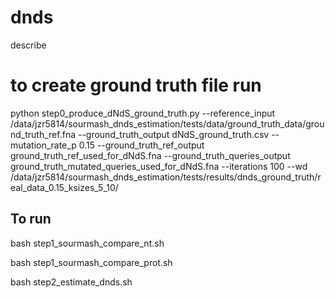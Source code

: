 # dnds

describe

# to create ground truth file run

python step0_produce_dNdS_ground_truth.py --reference_input /data/jzr5814/sourmash_dnds_estimation/tests/data/ground_truth_data/ground_truth_ref.fna --ground_truth_output dNdS_ground_truth.csv --mutation_rate_p 0.15 --ground_truth_ref_output ground_truth_ref_used_for_dNdS.fna --ground_truth_queries_output ground_truth_mutated_queries_used_for_dNdS.fna --iterations 100 --wd /data/jzr5814/sourmash_dnds_estimation/tests/results/dnds_ground_truth/real_data_0.15_ksizes_5_10/

## To run

bash step1_sourmash_compare_nt.sh

bash step1_sourmash_compare_prot.sh

bash step2_estimate_dnds.sh

